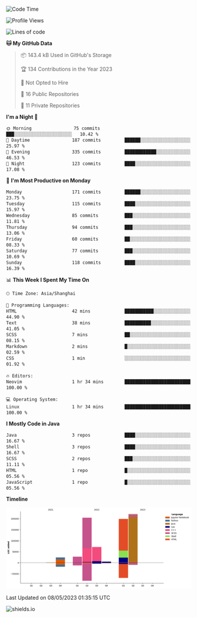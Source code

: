 <!--START_SECTION:waka-->
![Code Time](http://img.shields.io/badge/Code%20Time-262%20hrs%2014%20mins-blue)

![Profile Views](http://img.shields.io/badge/Profile%20Views-0-blue)

![Lines of code](https://img.shields.io/badge/From%20Hello%20World%20I%27ve%20Written-752.6%20thousand%20lines%20of%20code-blue)

**🐱 My GitHub Data** 

> 📦 143.4 kB Used in GitHub's Storage 
 > 
> 🏆 134 Contributions in the Year 2023
 > 
> 🚫 Not Opted to Hire
 > 
> 📜 16 Public Repositories 
 > 
> 🔑 11 Private Repositories 
 > 
**I'm a Night 🦉** 

```text
🌞 Morning                75 commits          ███░░░░░░░░░░░░░░░░░░░░░░   10.42 % 
🌆 Daytime                187 commits         ██████░░░░░░░░░░░░░░░░░░░   25.97 % 
🌃 Evening                335 commits         ████████████░░░░░░░░░░░░░   46.53 % 
🌙 Night                  123 commits         ████░░░░░░░░░░░░░░░░░░░░░   17.08 % 
```
📅 **I'm Most Productive on Monday** 

```text
Monday                   171 commits         ██████░░░░░░░░░░░░░░░░░░░   23.75 % 
Tuesday                  115 commits         ████░░░░░░░░░░░░░░░░░░░░░   15.97 % 
Wednesday                85 commits          ███░░░░░░░░░░░░░░░░░░░░░░   11.81 % 
Thursday                 94 commits          ███░░░░░░░░░░░░░░░░░░░░░░   13.06 % 
Friday                   60 commits          ██░░░░░░░░░░░░░░░░░░░░░░░   08.33 % 
Saturday                 77 commits          ███░░░░░░░░░░░░░░░░░░░░░░   10.69 % 
Sunday                   118 commits         ████░░░░░░░░░░░░░░░░░░░░░   16.39 % 
```


📊 **This Week I Spent My Time On** 

```text
🕑︎ Time Zone: Asia/Shanghai

💬 Programming Languages: 
HTML                     42 mins             ███████████░░░░░░░░░░░░░░   44.90 % 
Text                     38 mins             ██████████░░░░░░░░░░░░░░░   41.05 % 
SCSS                     7 mins              ██░░░░░░░░░░░░░░░░░░░░░░░   08.15 % 
Markdown                 2 mins              █░░░░░░░░░░░░░░░░░░░░░░░░   02.59 % 
CSS                      1 min               ░░░░░░░░░░░░░░░░░░░░░░░░░   01.92 % 

🔥 Editors: 
Neovim                   1 hr 34 mins        █████████████████████████   100.00 % 

💻 Operating System: 
Linux                    1 hr 34 mins        █████████████████████████   100.00 % 
```

**I Mostly Code in Java** 

```text
Java                     3 repos             ████░░░░░░░░░░░░░░░░░░░░░   16.67 % 
Shell                    3 repos             ████░░░░░░░░░░░░░░░░░░░░░   16.67 % 
SCSS                     2 repos             ███░░░░░░░░░░░░░░░░░░░░░░   11.11 % 
HTML                     1 repo              █░░░░░░░░░░░░░░░░░░░░░░░░   05.56 % 
JavaScript               1 repo              █░░░░░░░░░░░░░░░░░░░░░░░░   05.56 % 
```



**Timeline**

![Lines of Code chart](https://raw.githubusercontent.com/kopp4/kopp4/main/assets/bar_graph.png)


 Last Updated on 08/05/2023 01:35:15 UTC
<!--END_SECTION:waka-->
![shields.io](https://img.shields.io/github/commit-activity/w/kopp4/kopp4?color=g&label=abusing%20bot&style=flat-square)
